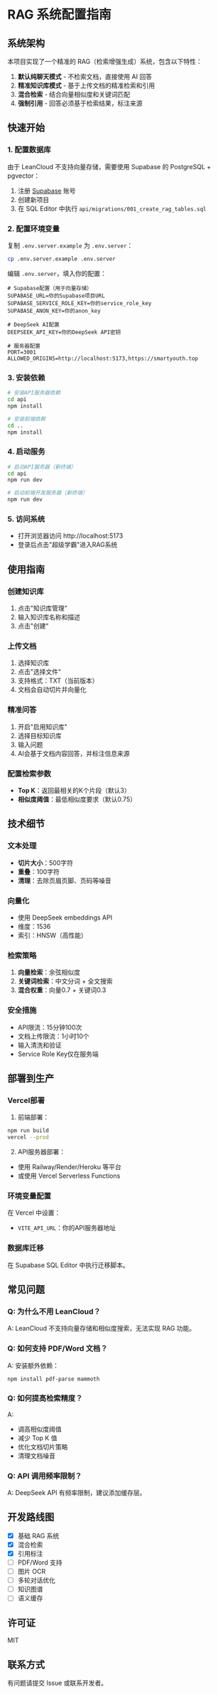 # RAG 系统配置指南

## 系统架构

本项目实现了一个精准的 RAG（检索增强生成）系统，包含以下特性：

1. **默认纯聊天模式** - 不检索文档，直接使用 AI 回答
2. **精准知识库模式** - 基于上传文档的精准检索和引用
3. **混合检索** - 结合向量相似度和关键词匹配
4. **强制引用** - 回答必须基于检索结果，标注来源

## 快速开始

### 1. 配置数据库

由于 LeanCloud 不支持向量存储，需要使用 Supabase 的 PostgreSQL + pgvector：

1. 注册 [Supabase](https://supabase.com) 账号
2. 创建新项目
3. 在 SQL Editor 中执行 `api/migrations/001_create_rag_tables.sql`

### 2. 配置环境变量

复制 `.env.server.example` 为 `.env.server`：

```bash
cp .env.server.example .env.server
```

编辑 `.env.server`，填入你的配置：

```env
# Supabase配置（用于向量存储）
SUPABASE_URL=你的Supabase项目URL
SUPABASE_SERVICE_ROLE_KEY=你的service_role_key
SUPABASE_ANON_KEY=你的anon_key

# DeepSeek AI配置
DEEPSEEK_API_KEY=你的DeepSeek API密钥

# 服务器配置
PORT=3001
ALLOWED_ORIGINS=http://localhost:5173,https://smartyouth.top
```

### 3. 安装依赖

```bash
# 安装API服务器依赖
cd api
npm install

# 安装前端依赖
cd ..
npm install
```

### 4. 启动服务

```bash
# 启动API服务器（新终端）
cd api
npm run dev

# 启动前端开发服务器（新终端）
npm run dev
```

### 5. 访问系统

- 打开浏览器访问 http://localhost:5173
- 登录后点击"超级学霸"进入RAG系统

## 使用指南

### 创建知识库

1. 点击"知识库管理"
2. 输入知识库名称和描述
3. 点击"创建"

### 上传文档

1. 选择知识库
2. 点击"选择文件"
3. 支持格式：TXT（当前版本）
4. 文档会自动切片并向量化

### 精准问答

1. 开启"启用知识库"
2. 选择目标知识库
3. 输入问题
4. AI会基于文档内容回答，并标注信息来源

### 配置检索参数

- **Top K**：返回最相关的K个片段（默认3）
- **相似度阈值**：最低相似度要求（默认0.75）

## 技术细节

### 文本处理

- **切片大小**：500字符
- **重叠**：100字符
- **清理**：去除页眉页脚、页码等噪音

### 向量化

- 使用 DeepSeek embeddings API
- 维度：1536
- 索引：HNSW（高性能）

### 检索策略

1. **向量检索**：余弦相似度
2. **关键词检索**：中文分词 + 全文搜索
3. **混合权重**：向量0.7 + 关键词0.3

### 安全措施

- API限流：15分钟100次
- 文档上传限流：1小时10个
- 输入清洗和验证
- Service Role Key仅在服务端

## 部署到生产

### Vercel部署

1. 前端部署：
```bash
npm run build
vercel --prod
```

2. API服务器部署：
- 使用 Railway/Render/Heroku 等平台
- 或使用 Vercel Serverless Functions

### 环境变量配置

在 Vercel 中设置：
- `VITE_API_URL`：你的API服务器地址

### 数据库迁移

在 Supabase SQL Editor 中执行迁移脚本。

## 常见问题

### Q: 为什么不用 LeanCloud？
A: LeanCloud 不支持向量存储和相似度搜索，无法实现 RAG 功能。

### Q: 如何支持 PDF/Word 文档？
A: 安装额外依赖：
```bash
npm install pdf-parse mammoth
```

### Q: 如何提高检索精度？
A:
- 调高相似度阈值
- 减少 Top K 值
- 优化文档切片策略
- 清理文档噪音

### Q: API 调用频率限制？
A: DeepSeek API 有频率限制，建议添加缓存层。

## 开发路线图

- [x] 基础 RAG 系统
- [x] 混合检索
- [x] 引用标注
- [ ] PDF/Word 支持
- [ ] 图片 OCR
- [ ] 多轮对话优化
- [ ] 知识图谱
- [ ] 语义缓存

## 许可证

MIT

## 联系方式

有问题请提交 Issue 或联系开发者。